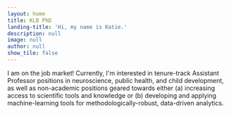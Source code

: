 ```yaml
---
layout: home
title: KLB PhD
landing-title: 'Hi, my name is Katie.'
description: null
image: null
author: null
show_tile: false
---
```


I am on the job market! Currently, I'm interested in tenure-track Assistant Professor positions in neuroscience, public health, and child development, as well as non-academic positions geared towards either (a) increasing access to scientific tools and knowledge or (b) developing and applying machine-learning tools for methodologically-robust, data-driven analytics.
